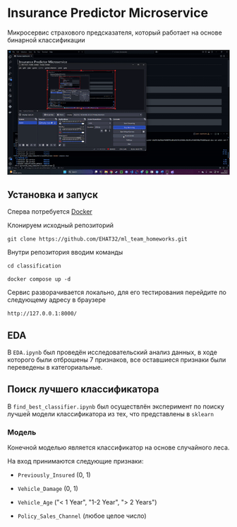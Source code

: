 # Insurance Predictor Microservice

Микросервис страхового предсказателя, который работает на основе бинарной классификации 

![Анимация](gifs/classifier.gif)

## Установка и запуск

Сперва потребуется [Docker](https://www.docker.com/)

Клонируем исходный репозиторий

```
git clone https://github.com/EHAT32/ml_team_homeworks.git
```

Внутри репозитория вводим команды
```
cd classification
```

```
docker compose up -d 
```

Сервис разворачивается локально, для его тестирования перейдите по следующему адресу в браузере

```
http://127.0.0.1:8000/
```

## EDA

В ```EDA.ipynb``` был проведён исследовательский анализ данных, в ходе которого были отброшены 7 признаков, все оставшиеся признаки были переведены в категориальные.


## Поиск лучшего классификатора

В ```find_best_classifier.ipynb``` был осуществлён эксперимент по поиску лучшей модели классификатора из тех, что представлены в ```sklearn```

### Модель

Конечной моделью является классификатор на основе случайного леса. 

На вход принимаются следующие признаки: 

* ```Previously_Insured``` (0, 1)

* ```Vehicle_Damage``` (0, 1)

* ```Vehicle_Age``` ("< 1 Year", "1-2 Year", "> 2 Years")

* ```Policy_Sales_Channel``` (любое целое число)